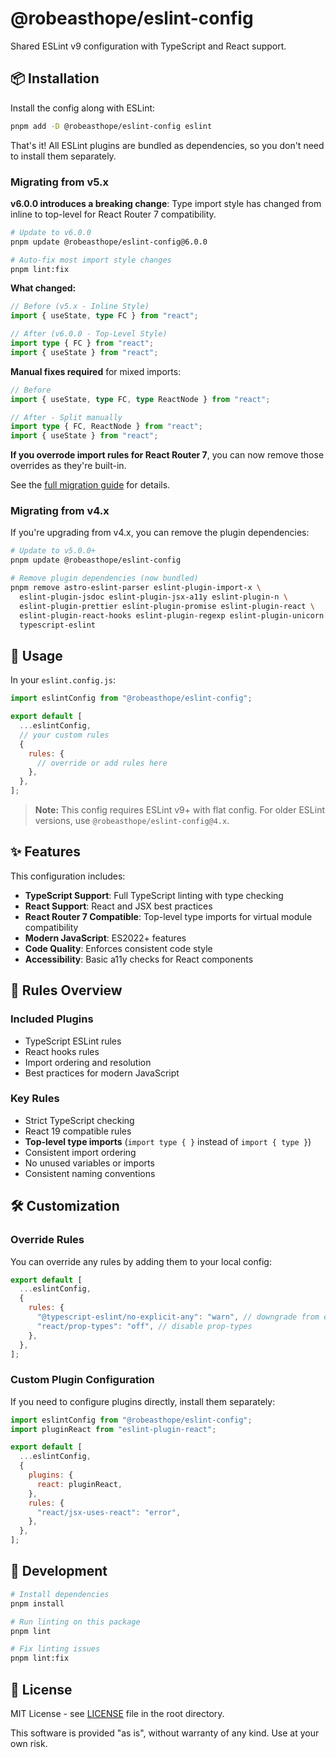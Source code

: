 # @robeasthope/eslint-config

Shared ESLint v9 configuration with TypeScript and React support.

## 📦 Installation

Install the config along with ESLint:

```bash
pnpm add -D @robeasthope/eslint-config eslint
```

That's it! All ESLint plugins are bundled as dependencies, so you don't need to install them separately.

### Migrating from v5.x

**v6.0.0 introduces a breaking change**: Type import style has changed from inline to top-level for React Router 7 compatibility.

```bash
# Update to v6.0.0
pnpm update @robeasthope/eslint-config@6.0.0

# Auto-fix most import style changes
pnpm lint:fix
```

**What changed:**

```typescript
// Before (v5.x - Inline Style)
import { useState, type FC } from "react";

// After (v6.0.0 - Top-Level Style)
import type { FC } from "react";
import { useState } from "react";
```

**Manual fixes required** for mixed imports:

```typescript
// Before
import { useState, type FC, type ReactNode } from "react";

// After - Split manually
import type { FC, ReactNode } from "react";
import { useState } from "react";
```

**If you overrode import rules for React Router 7**, you can now remove those overrides as they're built-in.

See the [full migration guide](https://github.com/RobEasthope/protomolecule/issues/333) for details.

### Migrating from v4.x

If you're upgrading from v4.x, you can remove the plugin dependencies:

```bash
# Update to v5.0.0+
pnpm update @robeasthope/eslint-config

# Remove plugin dependencies (now bundled)
pnpm remove astro-eslint-parser eslint-plugin-import-x \
  eslint-plugin-jsdoc eslint-plugin-jsx-a11y eslint-plugin-n \
  eslint-plugin-prettier eslint-plugin-promise eslint-plugin-react \
  eslint-plugin-react-hooks eslint-plugin-regexp eslint-plugin-unicorn \
  typescript-eslint
```

## 🚀 Usage

In your `eslint.config.js`:

```javascript
import eslintConfig from "@robeasthope/eslint-config";

export default [
  ...eslintConfig,
  // your custom rules
  {
    rules: {
      // override or add rules here
    },
  },
];
```

> **Note:** This config requires ESLint v9+ with flat config. For older ESLint versions, use `@robeasthope/eslint-config@4.x`.

## ✨ Features

This configuration includes:

- **TypeScript Support**: Full TypeScript linting with type checking
- **React Support**: React and JSX best practices
- **React Router 7 Compatible**: Top-level type imports for virtual module compatibility
- **Modern JavaScript**: ES2022+ features
- **Code Quality**: Enforces consistent code style
- **Accessibility**: Basic a11y checks for React components

## 📝 Rules Overview

### Included Plugins

- TypeScript ESLint rules
- React hooks rules
- Import ordering and resolution
- Best practices for modern JavaScript

### Key Rules

- Strict TypeScript checking
- React 19 compatible rules
- **Top-level type imports** (`import type { }` instead of `import { type }`)
- Consistent import ordering
- No unused variables or imports
- Consistent naming conventions

## 🛠️ Customization

### Override Rules

You can override any rules by adding them to your local config:

```javascript
export default [
  ...eslintConfig,
  {
    rules: {
      "@typescript-eslint/no-explicit-any": "warn", // downgrade from error
      "react/prop-types": "off", // disable prop-types
    },
  },
];
```

### Custom Plugin Configuration

If you need to configure plugins directly, install them separately:

```javascript
import eslintConfig from "@robeasthope/eslint-config";
import pluginReact from "eslint-plugin-react";

export default [
  ...eslintConfig,
  {
    plugins: {
      react: pluginReact,
    },
    rules: {
      "react/jsx-uses-react": "error",
    },
  },
];
```

## 🔧 Development

```bash
# Install dependencies
pnpm install

# Run linting on this package
pnpm lint

# Fix linting issues
pnpm lint:fix
```

## 📄 License

MIT License - see [LICENSE](../../LICENSE) file in the root directory.

This software is provided "as is", without warranty of any kind. Use at your own risk.
